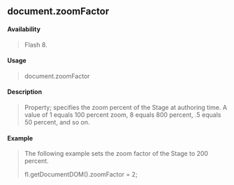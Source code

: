 ## document.zoomFactor

#### Availability

> Flash 8.

#### Usage

> document.zoomFactor

#### Description

> Property; specifies the zoom percent of the Stage at authoring time. A value of 1 equals 100 percent zoom, 8 equals 800 percent, .5 equals 50 percent, and so on.

#### Example

> The following example sets the zoom factor of the Stage to 200 percent.
>
> fl.getDocumentDOM().zoomFactor = 2;
